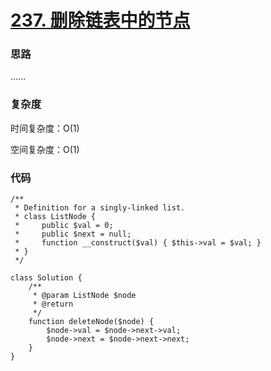 # [237. 删除链表中的节点](https://leetcode.cn/problems/delete-node-in-a-linked-list/)

### 思路

……

### 复杂度

时间复杂度：O(1)

空间复杂度：O(1)

### 代码

```
/**
 * Definition for a singly-linked list.
 * class ListNode {
 *     public $val = 0;
 *     public $next = null;
 *     function __construct($val) { $this->val = $val; }
 * }
 */

class Solution {
    /**
     * @param ListNode $node
     * @return 
     */
    function deleteNode($node) {
        $node->val = $node->next->val;
        $node->next = $node->next->next;
    }
}
```